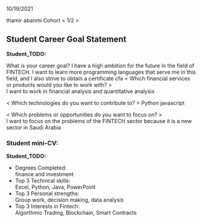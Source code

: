 

10/19/2021

thamir abanmi
Cohort < 1/2 >


## Student Career Goal Statement 

   __Student_TODO:__ 
 
   What is your career goal?
   I have a high ambition for the future in the field of FINTECH. I want to learn more programming languages ​​that serve me in this field, and I also strive to obtain a certificate cfa 
  < Which financial services or products would you like to work with? >  
  I want to work in financial analysis and quantitative analysis

  < Which technologies do you want to contribute to? > 
  Python javascript
 
  < Which problems or opportunities do you want to focus on? >  
  I want to focus on the problems of the FINTECH sector because it is a new sector in Saudi Arabia

### Student mini-CV:

  __Student_TODO:__

  - Degrees Completed:    
finance and investment
  - Top 3 Technical skills:    
 Excel, Python, Java, PowerPoint
  - Top 3 Personal strengths:   
Group work, decision making, data analysis
  - Top 3 Interests in Fintech:    
 Algorthmic Trading, Blockchain, Smart Contracts